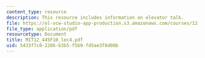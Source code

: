 ```yaml
---
content_type: resource
description: This resource includes information on elevator talk.
file: https://ol-ocw-studio-app-production.s3.amazonaws.com/courses/12-445-oral-communication-in-the-earth-atmospheric-and-planetary-sciences-fall-2010/5433f7c02286b3b5f5b9fd5ae3f8d00b_MIT12_445F10_lec4.pdf
file_type: application/pdf
resourcetype: Document
title: MIT12_445F10_lec4.pdf
uid: 5433f7c0-2286-b3b5-f5b9-fd5ae3f8d00b
---
```

